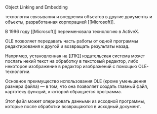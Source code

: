 Object Linking and Embedding

технология связывания и внедрения объектов в другие документы и объекты, разработанная корпорацией [[Microsoft]].

В 1996 году [[Microsoft]] переименовала технологию в ActiveX.

OLE позволяет передавать часть работы от одной программы редактирования к другой и возвращать результаты назад. 

Например, установленная на [[ПК]] издательская система может послать некий текст на обработку в текстовый редактор, либо некоторое изображение в редактор изображений с помощью OLE-технологии.

Основное преимущество использования OLE (кроме уменьшения размера файла) — в том, что она позволяет создать главный файл, картотеку функций, к которой обращается программа. 

Этот файл может оперировать данными из исходной программы, которые после обработки возвращаются в исходный документ.
